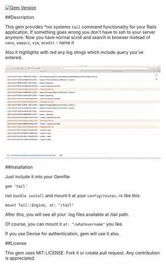 [![Gem Version](https://badge.fury.io/rb/tail.png)](http://badge.fury.io/rb/tail)

##Description

This gem provides *nix systems `tail` command functionality for your Rails application.
If something goes wrong you don't have to ssh to your server anymore. Now you have normal scroll and search in browser instead of `nano`, `eamacs`, `vim`, `mcedit` - name it

Also it highlights with red any log stings which include query you've entered.

![How it works](how_it_works.gif)


##Installation

Just include it into your Gemfile

    gem 'tail'

run `bundle install` and mount it at your `config/routes.rb` like this:

    mount Tail::Engine, at: "/tail"

After this, you will see all your .log files available at /tail path.

Of course, you can mount it `at: "/whatevername"` you like.

If you use Devise for authentication, gem will use it also.

##License

This gem uses MIT-LICENSE. Fork it or create pull request. Any contribution is appreciated.
